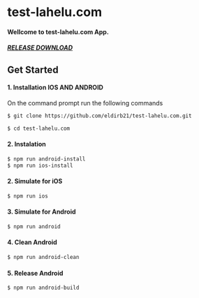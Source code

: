 # test-lahelu.com

#### Wellcome to test-lahelu.com App.

##### [RELEASE DOWNLOAD](https://github.com/eldirb21/test-lahelu.com/releases)

## Get Started

#### 1. Installation IOS AND ANDROID

On the command prompt run the following commands

```sh
$ git clone https://github.com/eldirb21/test-lahelu.com.git

$ cd test-lahelu.com
```

#### 2. Instalation

```sh
$ npm run android-install
$ npm run ios-install
```

#### 2. Simulate for iOS

```sh
$ npm run ios
```

#### 3. Simulate for Android

```sh
$ npm run android
```

#### 4. Clean Android

```sh
$ npm run android-clean
```

#### 5. Release Android

```sh
$ npm run android-build
```
